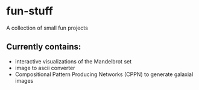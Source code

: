 # fun-stuff
A collection of small fun projects

## Currently contains:
- interactive visualizations of the Mandelbrot set
- image to ascii converter
- Compositional Pattern Producing Networks (CPPN) to generate galaxial images
